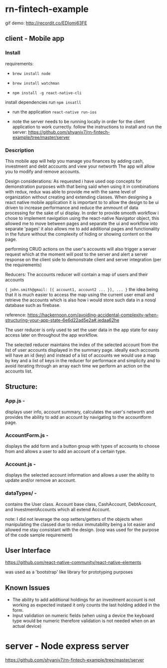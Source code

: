 # rn-fintech-example

gif demo: http://recordit.co/EDlomi63FE

## client - Mobile app

### Install
requirements:
 * `brew install node`

 * `brew install watchman`

 * `npm install -g react-native-cli`

 install dependencies run `npm insatll`

 * run the application `react-native run-ios`

 * note the server needs to be running locally in order for the client application to work currectly. follow the instructions to install and run the server: https://github.com/shyaniv7/rn-fintech-example/tree/master/server

### Description
  This mobile app will help you manage you finances by adding cash, investment and debt accounts and view your networth
  The app will allow you to modify and remove accounts.

  Design considerations:
  As requested i have used oop concepts for demonstration purposes with that being said when using it in combinations with redux, redux     was able to provide me with the same level of organization without creating and extending classes.
  When designing a react native mobile application it is important to to allow the design to be ui driven to increase performance and       reduce the ammount of data processing for the sake of ui display.
  In order to provide smooth workflow i chose to implement navigation using the react-native Navigator object, this allowed me to move between pages and separate the ui and workflow into separate 'pages' it also allows me to add additional pages and functionality in the future without the complexity of hiding or showing content on the page.

  performing CRUD actions on the user's accounts will also trigger a server request which at the moment will post to the server and alert a server response on the client side to demonstrate client and server integration (per the requirements)

  Reducers:
  The accounts reducer will contain a map of users and their accounts

  `{ john.smith@gmail: [{ account1, account2 ... }], ... }`
  the idea being that it is much easier to access the map using the current user email and retrieve the accounts which is also how i would    store such data in a nosql database such as firebase.

  reference: https://hackernoon.com/avoiding-accidental-complexity-when-structuring-your-app-state-6e6d22ad5e2a#.jedaa62he

  The user reducer is only used to set the user data in the app state for easy access later on throughout the app workflow.

  The selected reducer maintains the index of the selected account from the list of user accounts displayed in the summary page. ideally      each accounts will have an id (key) and instead of a list of accounts we would use a map by key and a list of keys in the reducer for     performace and simplicity and to avoid iterating through an array each time we perform an action on the accounts list.

## Structure:

### App.js -
  displays user info, account summary, calculates the user's networth and provides the ability to add an account by navigating to    the accountform page.

### AccountForm.js -
  displays the add form and a button group with types of accounts to choose from and allows a user to add an account of a certain type.

### Account.js -
  displays the selected account information and allows a user the ability to update and/or remove an account.

### dataTypes/ -
  contains the User class.
  Account base class, CashAccount, DebtAccount, and InvestmentAccounts which all extend Account.

  note: I did not leverage the oop setters/getters of the objects when manipulating the classed due to redux immutability being a lot easier and allowed me stay consistant with the design. (oop was used for the purpose of the code sample requirement)

## User Interface
 https://github.com/react-native-community/react-native-elements

 was used as a 'bootstrap' like library for prototyping purposes

## Known Issues
  * The ability to add additional holdings for an investment account is not working as expected instaed it only counts the last holding added in the form.
  * Input validation on numeric fields (when using a device the keyboard type would be numeric therefore validation is not needed when on an actual device)


# server - Node express server
  https://github.com/shyaniv7/rn-fintech-example/tree/master/server
